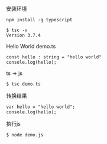 安装环境
```
npm install -g typescript

$ tsc -v
Version 3.7.4
```

Hello World
demo.ts
```
const hello : string = "hello world"
console.log(hello);
```
ts -> js
```
$ tsc demo.ts
```
转换结果
```
var hello = "hello world";
console.log(hello);
```
执行js
```
$ node demo.js
```
